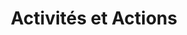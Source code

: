 ---
title: Activités et Actions
permalink: /diagrammes-d-activites/#activites-et-actions
nav_order: 1
parent: Diagrammes d'activités
---